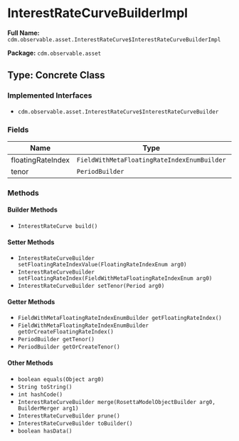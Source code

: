 # InterestRateCurveBuilderImpl

**Full Name:** `cdm.observable.asset.InterestRateCurve$InterestRateCurveBuilderImpl`

**Package:** `cdm.observable.asset`

## Type: Concrete Class

### Implemented Interfaces

- `cdm.observable.asset.InterestRateCurve$InterestRateCurveBuilder`

### Fields

| Name | Type | Description |
|------|------|-------------|
| floatingRateIndex | `FieldWithMetaFloatingRateIndexEnumBuilder` |  |
| tenor | `PeriodBuilder` |  |

### Methods

#### Builder Methods

- `InterestRateCurve build()`

#### Setter Methods

- `InterestRateCurveBuilder setFloatingRateIndexValue(FloatingRateIndexEnum arg0)`
- `InterestRateCurveBuilder setFloatingRateIndex(FieldWithMetaFloatingRateIndexEnum arg0)`
- `InterestRateCurveBuilder setTenor(Period arg0)`

#### Getter Methods

- `FieldWithMetaFloatingRateIndexEnumBuilder getFloatingRateIndex()`
- `FieldWithMetaFloatingRateIndexEnumBuilder getOrCreateFloatingRateIndex()`
- `PeriodBuilder getTenor()`
- `PeriodBuilder getOrCreateTenor()`

#### Other Methods

- `boolean equals(Object arg0)`
- `String toString()`
- `int hashCode()`
- `InterestRateCurveBuilder merge(RosettaModelObjectBuilder arg0, BuilderMerger arg1)`
- `InterestRateCurveBuilder prune()`
- `InterestRateCurveBuilder toBuilder()`
- `boolean hasData()`

